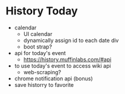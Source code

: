 # History Today

- calendar
  - UI calendar
  - dynamically assign id to each date div
  - boot strap?
- api for today's event
  - https://history.muffinlabs.com/#api
- to use today's event to access wiki api
  - web-scraping?
- chrome notification api (bonus)
- save historry to favorite

